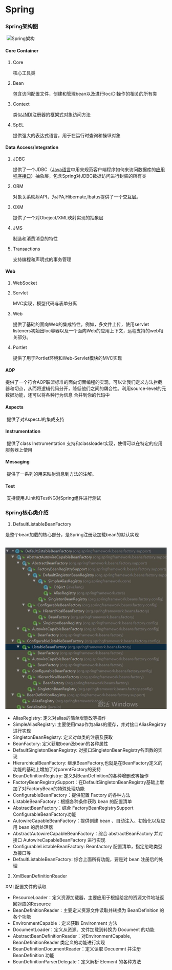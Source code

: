 # Spring

### Spring架构图

​	![Spring架构](C:\Users\EDZ\Downloads\Spring架构.jpg)

#### Core Container

1. Core

   核心工具类

2. Bean

   包含访问配置文件，创建和管理bean以及进行Ioc/DI操作的相关的所有类

3. Context

   类似[JNDI](./JNDI.md)注册器的框架式对象访问方法

4. SpEL

   提供强大的表达式语言，用于在运行时查询和操纵对象

#### Data Access/Integration

1. JDBC

   提供了一个JDBC（[Java语言](https://baike.baidu.com/item/Java语言)中用来规范客户端程序如何来访问数据库的[应用程序接口](https://baike.baidu.com/item/应用程序接口/10418844)）抽象层，包含Spring对JDBC数据访问进行封装的所有类

2. ORM

   对象关系映射API，为JPA,Hibernate,Ibatus提供了一个交互层。

3. OXM

   提供了一个对Obeject/XML映射实现的抽象层

4. JMS

   制造和消费消息的特性

5. Transactions

   支持编程和声明式的事务管理

#### Web

1. WebSocket

2. Servlet

   MVC实现，模型代码与表单分离

3. Web

   提供了基础的面向Web的集成特性。例如，多文件上传，使用servlet listeners初始出Ioc容器以及一个面向Web的应用上下文，远程支持的web相关部分。

4. Portlet

   提供了用于Portlet环境和Web-Servlet模块的MVC实现

#### AOP

​	提供了一个符合AOP联盟标准的面向切面编程的实现，可以让我们定义方法拦截器和切点，从而将逻辑代码分开，降低他们之间的耦合性。利用source-level的元数据功能，还可以将各种行为信息 合并到你的代码中

#### Aspects

​	提供了对AspectJ的集成支持

#### Instrumentation

​	提供了class Instrumentation 支持和classloader实现，使得可以在特定的应用服务器上使用 

#### Messaging

​	提供了一系列的用来映射消息到方法的注解。

#### Test

​	支持使用JUnit和TestNG对Spring组件进行测试

### Spring核心类介绍

1. DefaultListableBeanFactory

是整个bean加载的核心部分，是Spring注册及加载bean的默认实现

​	![DefaultListableBeanFactory层次结构图](.\Spring\DefaultListableBeanFactory层次结构图.jpg)
-	AliasRegistry: 定义对alias的简单增删改等操作
-	SimpleAliasRegistry: 主要使用map作为alias的缓存，并对接口AliasRegistry进行实现
-	SingletonBeanRegistry: 定义对单类的注册及获取
-	BeanFactory: 定义获取bean及bean的各种属性
-	DefaultSingletonBeanRegistry: 对接口SingletonBeanRegistry各函数的实现
-	HierarchicalBeanFactory: 继承BeanFactory,也就是在BeanFactory定义的功能的基础上增加了对parentFactory的支持
-	BeanDefinitionRegistry: 定义对BeanDefinition的各种增删改等操作
-	FactoryBeanRegistrySupport：在DefaultSingletonBeanRegistry基础上增加了对FactoryBean的特殊处理功能
-	ConfigurableBeanFactory：提供配置 Factory 的各种方法
-	ListableBeanFactory：根据各种条件获取 bean 的配置清单
-	AbstractBeanFactory：综合 FactoryBeanRegistrySupport ConfigurableBeanFactory功能
-	AutowireCapableBeanFactory：提供创建 bean 、自动注入、初始化以及应用 bean 的后处理器
-	AbstractAutowireCapableBeanFactory：综合 abstractBeanFactory 并对接口 AutowireCapableBeanFactory 进行实现
-	ConfigurableListableBeanFactory: Beanfactory 配置清单，指定忽略类型及接口等
-	DefaultListableBeanFactory: 综合上面所有功能，要是对 bean 注册后的处理

2. XmlBeanDefinitionReader

XML配置文件的读取
-	ResourceLoader：定义资源加载器，主要应用于根据给定的资源文件地址返回对应的Resource
-	BeanDefinitionReader：主要定义资源文件读取并转换为 BeanDefinition 的各个功能
-	EnvironmentCapable：定义获取 Environment 方法
-	DocumentLoader：定义从资源、文件加载到转换为 Document 的功能
-	AbstractBeanDefinitionReader：对EnvironmentCapable, BeanDefinitionReader 类定义的功能进行实现
-	BeanDefinitionDocumentReader：定义读取 Docuemnt 并注册 BeanDefinition 功能
-	BeanDefinitionParserDelegate：定义解析 Element 的各种方法
​	

